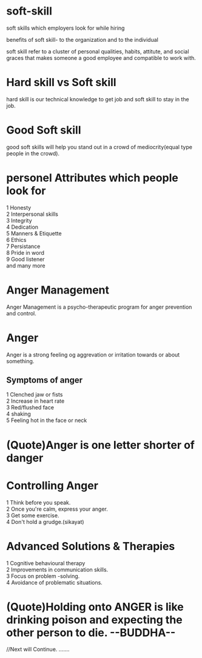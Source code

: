 # soft-skill

soft skills which employers look for while hiring

benefits of soft skill- to the organization and to the individual
</br>

soft skill refer to a cluster of personal qualities, habits, attitute, and
social graces that makes someone a good employee and compatible to work with.

# Hard skill vs Soft skill

hard skill is our technical knowledge to get job 
and soft skill to stay in the job.

# Good Soft skill

good soft skills will help you stand out in a crowd of mediocrity(equal type people in the crowd).

# personel Attributes which people look for
1 Honesty
</br>
2 Interpersonal skills
</br>
3 Integrity
</br>
4 Dedication
</br>
5 Manners & Etiquette
</br>
6 Ethics
</br>
7 Persistance
</br>
8 Pride in word
</br>
9 Good listener
</br>
and many more

# Anger Management
Anger Management is a psycho-therapeutic program for anger prevention and control.

# Anger
Anger is a strong feeling og aggrevation or irritation towards or about something.
<h2>Symptoms of anger</h2>
1 Clenched jaw or fists </br>
2 Increase in heart rate </br>
3 Red/flushed face </br>
4 shaking </br>
5 Feeling hot in the face or neck </br>
<h1>(Quote)Anger is one letter shorter of danger</h1>

# Controlling Anger
1 Think before you speak. </br>
2 Once you're calm, express your anger. </br>
3 Get some exercise. </br>
4 Don't hold a grudge.(sikayat) </br>

# Advanced Solutions & Therapies
1 Cognitive behavioural therapy </br>
2 Improvements in communication skills. </br>
3 Focus on problem -solving. </br>
4 Avoidance of problematic situations. </br>


<h1>(Quote)Holding onto ANGER is like drinking poison and expecting the other person to die. --BUDDHA--</h1>
//Next will Continue.
.......
